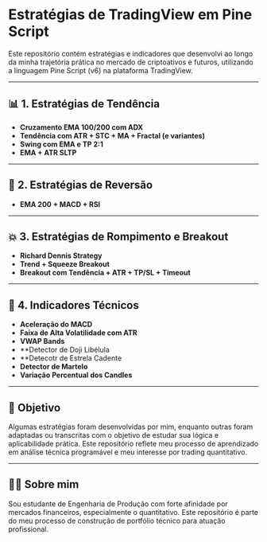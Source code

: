# Estratégias de TradingView em Pine Script

Este repositório contém estratégias e indicadores que desenvolvi ao longo da minha trajetória prática no mercado de criptoativos e futuros, utilizando a linguagem Pine Script (v6) na plataforma TradingView.

---

## 📊 1. Estratégias de Tendência
- **Cruzamento EMA 100/200 com ADX**
- **Tendência com ATR + STC + MA + Fractal (e variantes)**
- **Swing com EMA e TP 2:1**
- **EMA + ATR SLTP**
  
---

## 🔁 2. Estratégias de Reversão
- **EMA 200 + MACD + RSI**

---

## 💥 3. Estratégias de Rompimento e Breakout
- **Richard Dennis Strategy**
- **Trend + Squeeze Breakout**
- **Breakout com Tendência + ATR + TP/SL + Timeout**

---

## 🔄 4. Indicadores Técnicos
- **Aceleração do MACD**
- **Faixa de Alta Volatilidade com ATR**
- **VWAP Bands**
- **Detector de Doji Libélula
- **Detecotr de Estrela Cadente
- **Detector de Martelo**
- **Variação Percentual dos Candles**

---

## 🎯 Objetivo

Algumas estratégias foram desenvolvidas por mim, enquanto outras foram adaptadas ou transcritas com o objetivo de estudar sua lógica e aplicabilidade prática. Este repositório reflete meu processo de aprendizado em análise técnica programável e meu interesse por trading quantitativo.

---

## 👨‍💻 Sobre mim

Sou estudante de Engenharia de Produção com forte afinidade por mercados financeiros, especialmente o quantitativo. Este repositório é parte do meu processo de construção de portfólio técnico para atuação profissional.

